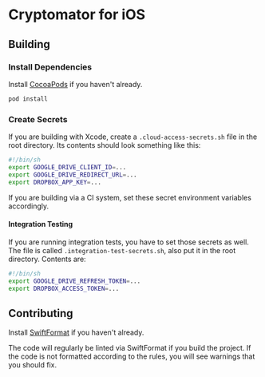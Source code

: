 # Cryptomator for iOS

## Building

### Install Dependencies

Install [CocoaPods](https://cocoapods.org/) if you haven't already.

```sh
pod install
```

### Create Secrets

If you are building with Xcode, create a `.cloud-access-secrets.sh` file in the root directory. Its contents should look something like this:

```sh
#!/bin/sh
export GOOGLE_DRIVE_CLIENT_ID=...
export GOOGLE_DRIVE_REDIRECT_URL=...
export DROPBOX_APP_KEY=...
```

If you are building via a CI system, set these secret environment variables accordingly.

#### Integration Testing

If you are running integration tests, you have to set those secrets as well. The file is called `.integration-test-secrets.sh`, also put it in the root directory. Contents are:

```sh
#!/bin/sh
export GOOGLE_DRIVE_REFRESH_TOKEN=...
export DROPBOX_ACCESS_TOKEN=...
```

## Contributing

Install [SwiftFormat](https://github.com/nicklockwood/SwiftFormat/) if you haven't already.

The code will regularly be linted via SwiftFormat if you build the project. If the code is not formatted according to the rules, you will see warnings that you should fix.
